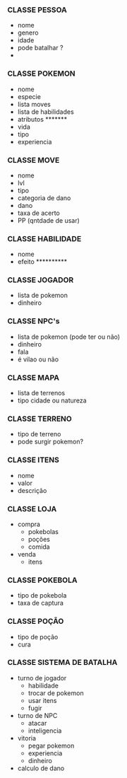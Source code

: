 
### CLASSE PESSOA 
- nome 
- genero 
- idade 
- pode batalhar ? 
- 

### CLASSE POKEMON
- nome 
- especie
- lista moves 
- lista de habilidades 
- atributos *******
- vida 
- tipo 
- experiencia

### CLASSE MOVE 
- nome
- lvl
- tipo
- categoria de dano
- dano
- taxa de acerto
- PP (qntdade de usar)


### CLASSE HABILIDADE
- nome
- efeito **********


### CLASSE JOGADOR
- lista de pokemon 
- dinheiro


### CLASSE NPC's
- lista de pokemon (pode ter ou não)
- dinheiro
- fala
- é vilao ou não 


### CLASSE MAPA
- lista de terrenos
- tipo cidade ou natureza 

### CLASSE TERRENO
- tipo de terreno
- pode surgir pokemon? 


### CLASSE ITENS
- nome
- valor
- descrição


### CLASSE LOJA
- compra
  - pokebolas
  - poções
  - comida
- venda
  - itens

### CLASSE POKEBOLA
- tipo de pokebola
- taxa de captura 

### CLASSE POÇÃO
- tipo de poção 
- cura


### CLASSE SISTEMA DE BATALHA 
- turno de jogador
  - habilidade
  - trocar de pokemon
  - usar itens 
  - fugir
- turno de NPC 
  - atacar 
  - inteligencia 
- vitoria 
  - pegar pokemon
  - experiencia 
  - dinheiro
- calculo de dano